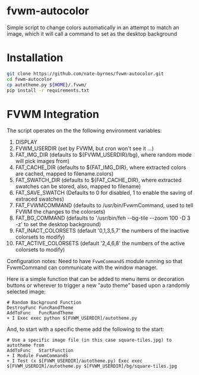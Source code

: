 # fvwm-autocolor
Simple script to change colors automatically in an attempt to match an image, which it will call a command to set as the desktop background

# Installation
```sh
git clone https://github.com/nate-byrnes/fvwm-autocolor.git
cd fvwm-autocolor
cp autotheme.py ${HOME}/.fvwm/
pip install -r requirements.txt
```

# FVWM Integration

The script operates on the the following environment variables:
1. DISPLAY
1. FVWM_USERDIR (set by FVWM, but cron won't see it ...)
1. FAT_IMG_DIR (defaults to ${FVWM_USERDIR}/bg}, where random mode will pick images from)
1. FAT_CACHE_DIR (defaults to ${FAT_IMG_DIR}, where extracted colors are cached, mapped to filename.colors)
1. FAT_SWATCH_DIR (defaults to ${FAT_CACHE_DIR}, where extracted swatches can be stored, also, mapped to filename)
1. FAT_SAVE_SWATCH (Defaults to 0 for disabled, 1 to enable the saving of extraced swatches)
1. FAT_FVWMCOMMAND (defaults to /usr/bin/FvwmCommand, used to tell FVWM the changes to the colorsets)
1. FAT_BG_COMMAND (defaults to '/usr/bin/feh --bg-tile --zoom 100 -D 3 -z' to set the desktop background)
1. FAT_INACT_COLORSETS (default '0,1,3,5,7' the numbers of the inactive colorsets to modify)
1. FAT_ACTIVE_COLORSETS (default '2,4,6,8' the numbers of the active colorsets to modify)

Configuration notes:
Need to have ```FvwmCommandS``` module running so that FvwmCommand can communicate with the window manager.

Here is a simple function that can be added to menu items or decoration buttons or wherever to trigger a
new "auto theme" based upon a randomly selected image:

```
# Random Background Function
DestroyFunc FuncRandTheme
AddToFunc   FuncRandTheme
+ I Exec exec python $[FVWM_USERDIR]/autotheme.py
```

And, to start with a specific theme add the following to the start:
```
# Use a specific image file (in this case square-tiles.jpg) to autotheme from
AddToFunc   StartFunction
+ I Module FvwmCommandS
+ I Test (x $[FVWM_USERDIR]/autotheme.py) Exec exec $[FVWM_USERDIR]/autotheme.py $[FVWM_USERDIR]/bg/square-tiles.jpg
```
